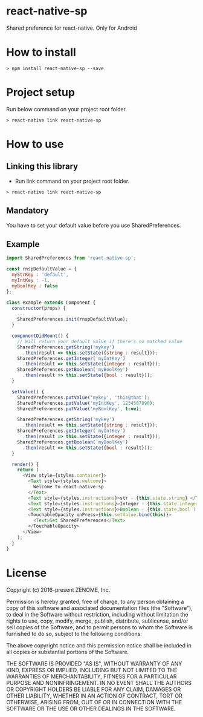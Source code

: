 # react-native-sp
Shared preference for react-native. Only for Android

# How to install
````
> npm install react-native-sp --save
````

# Project setup
Run below command on your project root folder.
````
> react-native link react-native-sp
````

# How to use

## Linking this library
- Run link command on your project root folder.
````
> react-native link react-native-sp
````

## Mandatory
You have to set your default value before you use SharedPreferences.

## Example
````javascript
import SharedPreferences from 'react-native-sp';

const rnspDefaultValue = {
  myStrKey : 'default',
  myIntKey : -1,
  myBoolKey : false
};

class example extends Component {
  constructor(props) {
    ...
    SharedPreferences.init(rnspDefaultValue);
  }

  componentDidMount() {
    // Will return your default value if there's no matched value
    SharedPreferences.getString('mykey')
      .then(result => this.setState({string : result}));
    SharedPreferences.getInteger('myIntKey')
      .then(result => this.setState({integer : result}));
    SharedPreferences.getBoolean('myBoolKey')
      .then(result => this.setState({bool : result}));
  }

  setValue() {
    SharedPreferences.putValue('mykey', 'this@that');
    SharedPreferences.putValue('myIntKey', 1234567890);
    SharedPreferences.putValue('myBoolKey', true);

    SharedPreferences.getString('mykey')
      .then(result => this.setState({string : result}));
    SharedPreferences.getInteger('myIntKey')
      .then(result => this.setState({integer : result}));
    SharedPreferences.getBoolean('myBoolKey')
      .then(result => this.setState({bool : result}));
  }

  render() {
    return (
      <View style={styles.container}>
        <Text style={styles.welcome}>
          Welcome to react-native-sp
        </Text>
        <Text style={styles.instructions}>str - {this.state.string} </Text>
        <Text style={styles.instructions}>Integer - {this.state.integer} </Text>
        <Text style={styles.instructions}>Boolean - {this.state.bool ? 'true' : 'false'} </Text>
        <TouchableOpacity onPress={this.setValue.bind(this)}>
          <Text>Set SharedPreferences</Text>
        </TouchableOpacity>
      </View>
    );
  }
}

````

# License
Copyright (c) 2016-present ZENOME, Inc.

Permission is hereby granted, free of charge, to any person
obtaining a copy of this software and associated documentation
files (the "Software"), to deal in the Software without
restriction, including without limitation the rights to use,
copy, modify, merge, publish, distribute, sublicense, and/or sell
copies of the Software, and to permit persons to whom the
Software is furnished to do so, subject to the following
conditions:

The above copyright notice and this permission notice shall be
included in all copies or substantial portions of the Software.

THE SOFTWARE IS PROVIDED "AS IS", WITHOUT WARRANTY OF ANY KIND,
EXPRESS OR IMPLIED, INCLUDING BUT NOT LIMITED TO THE WARRANTIES
OF MERCHANTABILITY, FITNESS FOR A PARTICULAR PURPOSE AND
NONINFRINGEMENT. IN NO EVENT SHALL THE AUTHORS OR COPYRIGHT
HOLDERS BE LIABLE FOR ANY CLAIM, DAMAGES OR OTHER LIABILITY,
WHETHER IN AN ACTION OF CONTRACT, TORT OR OTHERWISE, ARISING
FROM, OUT OF OR IN CONNECTION WITH THE SOFTWARE OR THE USE OR
OTHER DEALINGS IN THE SOFTWARE.

